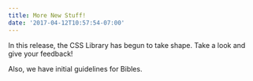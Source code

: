 ```yaml
---
title: More New Stuff!
date: '2017-04-12T10:57:54-07:00'
---
```


In this release, the CSS Library has begun to take shape. Take a look and give your feedback!

Also, we have initial guidelines for Bibles.